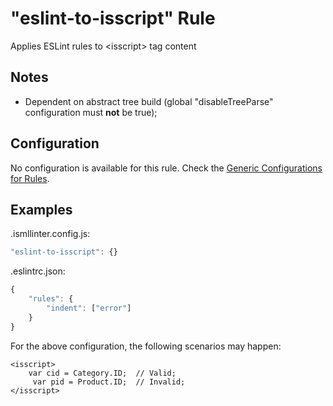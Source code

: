 # "eslint-to-isscript" Rule

Applies ESLint rules to &lt;isscript> tag content

## Notes

- Dependent on abstract tree build (global "disableTreeParse" configuration must **not** be true);

## Configuration

No configuration is available for this rule. Check the [Generic Configurations for Rules][generic-config].

## Examples

.ismllinter.config.js:
```js
"eslint-to-isscript": {}
```

.eslintrc.json:
```js
{
    "rules": {
        "indent": ["error"]
    }
}

```

For the above configuration, the following scenarios may happen:

```
<isscript>
    var cid = Category.ID;  // Valid;
     var pid = Product.ID;  // Invalid;
</isscript>
```

[generic-config]: <../generic-rule-config.md>
